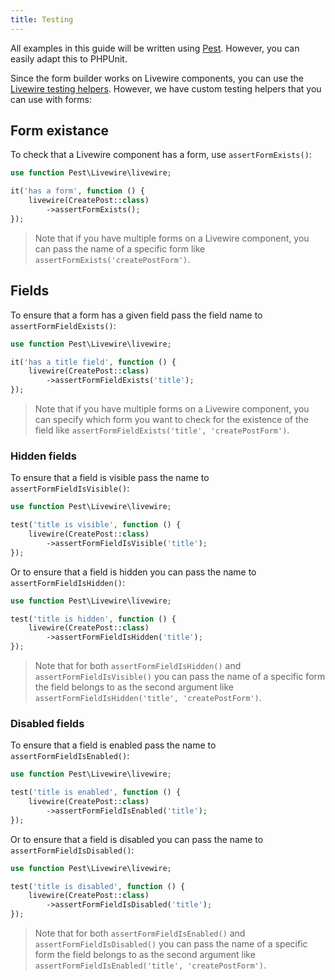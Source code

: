 ```yaml
---
title: Testing
---
```


All examples in this guide will be written using [Pest](https://pestphp.com). However, you can easily adapt this to PHPUnit.

Since the form builder works on Livewire components, you can use the [Livewire testing helpers](https://laravel-livewire.com/docs/testing). However, we have custom testing helpers that you can use with forms:

## Form existance

To check that a Livewire component has a form, use `assertFormExists()`:

```php
use function Pest\Livewire\livewire;

it('has a form', function () {
    livewire(CreatePost::class)
        ->assertFormExists();
});
```

> Note that if you have multiple forms on a Livewire component, you can pass the name of a specific form like `assertFormExists('createPostForm')`.

## Fields

To ensure that a form has a given field pass the field name to `assertFormFieldExists()`:

```php
use function Pest\Livewire\livewire;

it('has a title field', function () {
    livewire(CreatePost::class)
        ->assertFormFieldExists('title');
});
```

> Note that if you have multiple forms on a Livewire component, you can specify which form you want to check for the existence of the field like `assertFormFieldExists('title', 'createPostForm')`.

### Hidden fields

To ensure that a field is visible pass the name to `assertFormFieldIsVisible()`:

```php
use function Pest\Livewire\livewire;

test('title is visible', function () {
    livewire(CreatePost::class)
        ->assertFormFieldIsVisible('title');
});
```

Or to ensure that a field is hidden you can pass the name to `assertFormFieldIsHidden()`:

```php
use function Pest\Livewire\livewire;

test('title is hidden', function () {
    livewire(CreatePost::class)
        ->assertFormFieldIsHidden('title');
});
```

> Note that for both `assertFormFieldIsHidden()` and `assertFormFieldIsVisible()` you can pass the name of a specific form the field belongs to as the second argument like `assertFormFieldIsHidden('title', 'createPostForm')`.

### Disabled fields

To ensure that a field is enabled pass the name to `assertFormFieldIsEnabled()`:

```php
use function Pest\Livewire\livewire;

test('title is enabled', function () {
    livewire(CreatePost::class)
        ->assertFormFieldIsEnabled('title');
});
```

Or to ensure that a field is disabled you can pass the name to `assertFormFieldIsDisabled()`:

```php
use function Pest\Livewire\livewire;

test('title is disabled', function () {
    livewire(CreatePost::class)
        ->assertFormFieldIsDisabled('title');
});
```

> Note that for both `assertFormFieldIsEnabled()` and `assertFormFieldIsDisabled()` you can pass the name of a specific form the field belongs to as the second argument like `assertFormFieldIsEnabled('title', 'createPostForm')`.
